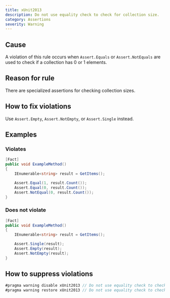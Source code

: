 ```yaml
---
title: xUnit2013
description: Do not use equality check to check for collection size.
category: Assertions
severity: Warning
---
```


## Cause

A violation of this rule occurs when `Assert.Equals` or `Assert.NotEquals` are used to check if a collection has 0 or 1 elements.

## Reason for rule

There are specialized assertions for checking collection sizes.

## How to fix violations

Use `Assert.Empty`, `Assert.NotEmpty`, or `Assert.Single` instead.

## Examples

### Violates

```csharp
[Fact]
public void ExampleMethod()
{
	IEnumerable<string> result = GetItems();

	Assert.Equal(1, result.Count());
	Assert.Equal(0, result.Count());
	Assert.NotEqual(0, result.Count());
}
```

### Does not violate

```csharp
[Fact]
public void ExampleMethod()
{
	IEnumerable<string> result = GetItems();

	Assert.Single(result);
	Assert.Empty(result);
	Assert.NotEmpty(result);
}
```

## How to suppress violations

```csharp
#pragma warning disable xUnit2013 // Do not use equality check to check for collection size.
#pragma warning restore xUnit2013 // Do not use equality check to check for collection size.
```
